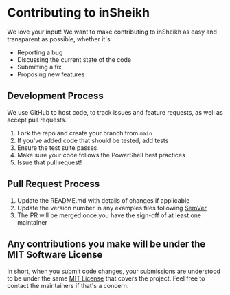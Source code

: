 # Contributing to inSheikh

We love your input! We want to make contributing to inSheikh as easy and transparent as possible, whether it's:

- Reporting a bug
- Discussing the current state of the code
- Submitting a fix
- Proposing new features

## Development Process

We use GitHub to host code, to track issues and feature requests, as well as accept pull requests.

1. Fork the repo and create your branch from `main`
2. If you've added code that should be tested, add tests
3. Ensure the test suite passes
4. Make sure your code follows the PowerShell best practices
5. Issue that pull request!

## Pull Request Process

1. Update the README.md with details of changes if applicable
2. Update the version number in any examples files following [SemVer](http://semver.org/)
3. The PR will be merged once you have the sign-off of at least one maintainer

## Any contributions you make will be under the MIT Software License

In short, when you submit code changes, your submissions are understood to be under the same [MIT License](LICENSE) that covers the project. Feel free to contact the maintainers if that's a concern.

